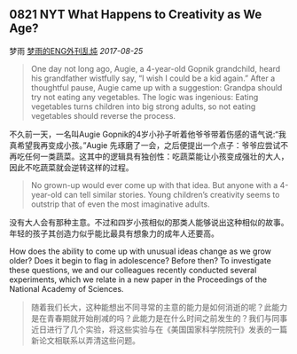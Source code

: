 ## 0821 NYT What Happens to Creativity as We Age?

梦雨 [梦雨的ENG外刊乱炖](javascript:void(0);) *2017-08-25*

> One day not long ago, Augie, a 4-year-old Gopnik grandchild, heard his grandfather wistfully say, “I wish I could be a kid again.” After a thoughtful pause, Augie came up with a suggestion: Grandpa should try not eating any vegetables. The logic was ingenious: Eating vegetables turns children into big strong adults, so not eating vegetables should reverse the process.

不久前一天，一名叫Augie Gopnik的4岁小孙子听着他爷爷带着伤感的语气说:“我真希望我再变成小孩。”Augie 先琢磨了一会，之后便提出一个点子：爷爷应尝试不再吃任何一类蔬菜。这其中的逻辑具有独创性：吃蔬菜能让小孩变成强壮的大人，因此不吃蔬菜就会逆转这样的过程。

> No grown-up would ever come up with that idea. But anyone with a 4-year-old can tell similar stories. Young children’s creativity seems to outstrip that of even the most imaginative adults.

没有大人会有那种主意。不过和四岁小孩相似的那类人能够说出这种相似的故事。年轻的孩子其创造力似乎能比最具有想象力的成年人还要高。

How does the ability to come up with unusual ideas change as we grow older? Does it begin to flag in adolescence? Before then? To investigate these questions, we and our colleagues recently conducted several experiments, which we relate in a new paper in the Proceedings of the National Academy of Sciences.

> 随着我们长大，这种能想出不同寻常的主意的能力是如何消逝的呢？此能力是在青春期就开始削减的吗？此能力是在什么时间之前发生的？我们与同事近日进行了几个实验，将这些实验与在《美国国家科学院院刊》发表的一篇新论文相联系以弄清这些问题。







